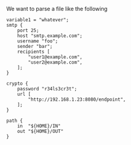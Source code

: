 We want to parse a file like the following

    variable1 = "whatever";
    smtp {
        port 25;
        host "smtp.example.com";
        username "foo";
        sender "bar";
        recipients [
            "user1@example.com",
            "user2@example.com",
        ];
    }

    crypto {
        password "r34ls3cr3t";
        url [
            "http://192.168.1.23:8080/endpoint",
        ];
    }

    path {
        in  "${HOME}/IN"
        out "${HOME}/OUT"
    }
